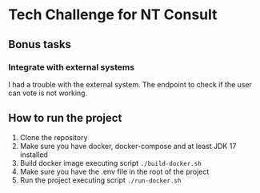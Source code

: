 # Tech Challenge for NT Consult

## Bonus tasks

### Integrate with external systems

I had a trouble with the external system. The endpoint to check if the 
user can vote is not working. 

## How to run the project

1. Clone the repository
2. Make sure you have docker, docker-compose and at least JDK 17 installed
3. Build docker image executing script `./build-docker.sh`
4. Make sure you have the .env file in the root of the project
5. Run the project executing script `./run-docker.sh`